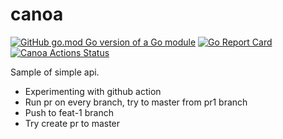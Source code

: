 # canoa

[![GitHub go.mod Go version of a Go module](https://img.shields.io/badge/Go-v1.15-green)](https://github.com/milhamhidayat/canoa/blob/main/go.mod)
[![Go Report Card](https://goreportcard.com/badge/github.com/milhamhidayat/canoa)](https://goreportcard.com/report/github.com/milhamhidayat/canoa)
[![Canoa Actions Status](https://github.com/milhamhidayat/canoa/workflows/test/badge.svg)](https://github.com/milhamhidayat/canoa/actions)

Sample of simple api.

- Experimenting with github action
- Run pr on every branch, try to master from pr1 branch
- Push to feat-1 branch
- Try create pr to master
